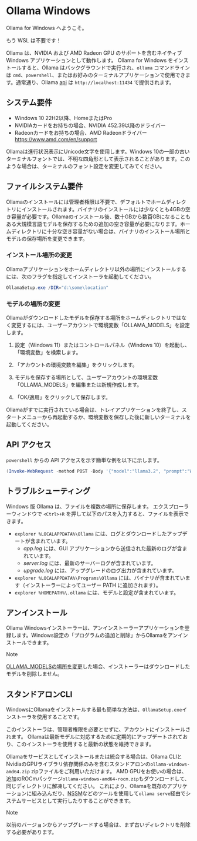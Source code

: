 # Ollama Windows

Ollama for Windows へようこそ。

もう WSL は不要です！

Ollama は、NVIDIA および AMD Radeon GPU のサポートを含むネイティブ Windows アプリケーションとして動作します。
Ollama for Windows をインストールすると、Ollama はバックグラウンドで実行され、`ollama` コマンドラインは `cmd`、`powershell`、またはお好みのターミナルアプリケーションで使用できます。通常通り、Ollama [api](./api.md) は `http://localhost:11434` で提供されます。

## システム要件

* Windows 10 22H2以降、HomeまたはPro
* NVIDIAカードをお持ちの場合、NVIDIA 452.39以降のドライバー
* Radeonカードをお持ちの場合、AMD Radeonドライバー https://www.amd.com/en/support

Ollamaは進行状況表示にUnicode文字を使用します。Windows 10の一部の古いターミナルフォントでは、不明な四角形として表示されることがあります。このような場合は、ターミナルのフォント設定を変更してみてください。

## ファイルシステム要件

Ollamaのインストールには管理者権限は不要で、デフォルトでホームディレクトリにインストールされます。バイナリのインストールには少なくとも4GBの空き容量が必要です。Ollamaのインストール後、数十GBから数百GBになることもある大規模言語モデルを保存するための追加の空き容量が必要になります。ホームディレクトリに十分な空き容量がない場合は、バイナリのインストール場所とモデルの保存場所を変更できます。

### インストール場所の変更

Ollamaアプリケーションをホームディレクトリ以外の場所にインストールするには、次のフラグを指定してインストーラを起動してください。

```powershell
OllamaSetup.exe /DIR="d:\some\location"
```

### モデルの場所の変更

Ollamaがダウンロードしたモデルを保存する場所をホームディレクトリではなく変更するには、ユーザーアカウントで環境変数「OLLAMA_MODELS」を設定します。

1. 設定（Windows 11）またはコントロールパネル（Windows 10）を起動し、「環境変数」を検索します。

2. 「アカウントの環境変数を編集」をクリックします。

3. モデルを保存する場所として、ユーザーアカウントの環境変数「OLLAMA_MODELS」を編集または新規作成します。

4. 「OK/適用」をクリックして保存します。

Ollamaがすでに実行されている場合は、トレイアプリケーションを終了し、スタートメニューから再起動するか、環境変数を保存した後に新しいターミナルを起動してください。

## API アクセス

`powershell` からの API アクセスを示す簡単な例を以下に示します。

```powershell
(Invoke-WebRequest -method POST -Body '{"model":"llama3.2", "prompt":"Why is the sky blue?", "stream": false}' -uri http://localhost:11434/api/generate ).Content | ConvertFrom-json
```

## トラブルシューティング

Windows 版 Ollama は、ファイルを複数の場所に保存します。
エクスプローラーウィンドウで `<Ctrl>+R` を押して以下のパスを入力すると、ファイルを表示できます。
- `explorer %LOCALAPPDATA%\Ollama` には、ログとダウンロードしたアップデートが含まれています。
    - *app.log* には、GUI アプリケーションから送信された最新のログが含まれています。
    - *server.log* には、最新のサーバーログが含まれています。
    - *upgrade.log* には、アップグレードのログ出力が含まれています。
- `explorer %LOCALAPPDATA%\Programs\Ollama` には、バイナリが含まれています（インストーラーによってユーザー PATH に追加されます）。
- `explorer %HOMEPATH%\.ollama` には、モデルと設定が含まれています。

## アンインストール

Ollama Windowsインストーラーは、アンインストーラーアプリケーションを登録します。Windows設定の「プログラムの追加と削除」からOllamaをアンインストールできます。

> [!NOTE]
> [OLLAMA_MODELSの場所を変更](#changing-model-location)した場合、インストーラーはダウンロードしたモデルを削除しません。


## スタンドアロンCLI

WindowsにOllamaをインストールする最も簡単な方法は、`OllamaSetup.exe`インストーラを使用することです。

このインストーラは、管理者権限を必要とせずに、アカウントにインストールされます。
Ollamaは最新モデルに対応するために定期的にアップデートされており、このインストーラを使用すると最新の状態を維持できます。

Ollamaをサービスとしてインストールまたは統合する場合は、Ollama CLIとNvidiaのGPUライブラリ依存関係のみを含むスタンドアロンの`ollama-windows-amd64.zip` zipファイルをご利用いただけます。
AMD GPUをお使いの場合は、追加のROCmパッケージ`ollama-windows-amd64-rocm.zip`もダウンロードして、同じディレクトリに解凍してください。
これにより、Ollamaを既存のアプリケーションに組み込んだり、[NSSM](https://nssm.cc/)などのツールを使用して`ollama serve`経由でシステムサービスとして実行したりすることができます。

> [!NOTE]
> 以前のバージョンからアップグレードする場合は、まず古いディレクトリを削除する必要があります。
